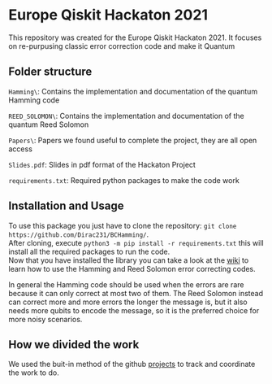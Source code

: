 # Europe Qiskit Hackaton 2021

This repository was created for the Europe Qiskit Hackaton 2021. It focuses on re-purpusing classic error correction code and make it Quantum

## Folder structure

`Hamming\`: Contains the implementation and documentation of the quantum Hamming code  

`REED_SOLOMON\`: Contains the implementation and documentation of the quantum Reed Solomon  

`Papers\`: Papers we found useful to complete the project, they are all open access  

`Slides.pdf`: Slides in pdf format of the Hackaton Project  

`requirements.txt`: Required python packages to make the code work


## Installation and Usage
To use this package you just have to clone the repository: `git clone https://github.com/Dirac231/BCHamming/`.  
After cloning, execute `python3 -m pip install -r requirements.txt` this will install all the required packages to run the code.   
Now that you have installed the library you can take a look at the [wiki](https://github.com/Dirac231/BCHamming/wiki) to learn how to use the Hamming and Reed Solomon error correcting codes.

In general the Hamming code should be used when the errors are rare because it can only correct at most two of them.  The Reed Solomon instead can correct more and more errors the longer the message is, but it also needs more qubits to encode the message, so it is the preferred choice for more noisy scenarios.


## How we divided the work

We used the buit-in method of the github [projects](https://github.com/Dirac231/BCHamming/projects/1) to track and coordinate the work to do.
